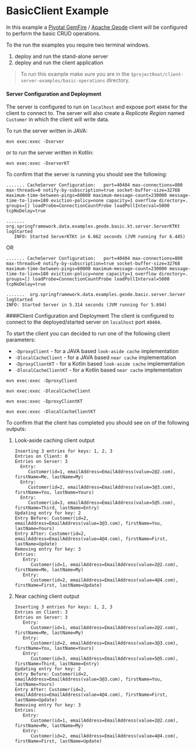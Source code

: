 BasicClient Example
===================

In this example a [Pivotal GemFire](https://pivotal.io/pivotal-gemfire) / [Apache Geode](http://geode.apache.org/) client will be configured to perform the basic CRUD operations.

To the run the examples you require two terminal windows.
1) deploy and run the stand-alone server
2) deploy and run the client application

> To run this example make sure you are in the `$projectRoot/client-server-examples/basic-operations` directory.

#### Server Configuration and Deployment
The server is configured to run on `localhost` and expose port `40404` for the client to connect to.
The server will also create a _Replicate Region_ named `Customer` in which the client will write data.

To run the server written in JAVA: 

```
mvn exec:exec -Dserver
``` 

or to run the server written in Kotlin: 

```
mvn exec:exec -DserverKT
```
 
To confirm that the server is running you should see the following: 

```
....... CacheServer Configuration:   port=40404 max-connections=800 max-threads=0 notify-by-subscription=true socket-buffer-size=32768 maximum-time-between-pings=60000 maximum-message-count=230000 message-time-to-live=180 eviction-policy=none capacity=1 overflow directory=. groups=[] loadProbe=ConnectionCountProbe loadPollInterval=5000 tcpNoDelay=true
   
....... org.springframework.data.examples.geode.basic.kt.server.ServerKTKt logStarted
   INFO: Started ServerKTKt in 6.062 seconds (JVM running for 6.445)
```  
OR 
```
....... CacheServer Configuration:   port=40404 max-connections=800 max-threads=0 notify-by-subscription=true socket-buffer-size=32768 maximum-time-between-pings=60000 maximum-message-count=230000 message-time-to-live=180 eviction-policy=none capacity=1 overflow directory=. groups=[] loadProbe=ConnectionCountProbe loadPollInterval=5000 tcpNoDelay=true

.......  org.springframework.data.examples.geode.basic.server.Server logStarted
INFO: Started Server in 5.314 seconds (JVM running for 5.694)
```
####Client Configuration and Deployment
The client is configured to connect to the deployed/started server on `localhost` port `40404`.

To start the client you can decided to run one of the following client parameters:
* `-DproxyClient` - for a JAVA based `look-aside cache` implementation
* `-DlocalCacheClient` - for a JAVA based `near cache` implementation
* `-DproxyClientKT` - for a Kotlin based `look-aside cache` implementation
* `-DlocalCacheClientKT` - for a Kotlin based `near cache` implementation

```
mvn exec:exec -DproxyClient
```
```
mvn exec:exec -DlocalCacheClient
```
```
mvn exec:exec -DproxyClientKT
```
```
mvn exec:exec -DlocalCacheClientKT
```

To confirm that the client has completed you should see on of the following outputs:
1. Look-aside caching client output
    ```
    Inserting 3 entries for keys: 1, 2, 3
    Entries on Client: 0
    Entries on Server: 3
      Entry: 
         Customer(id=1, emailAddress=EmailAddress(value=2@2.com), firstName=Me, lastName=My)
      Entry: 
         Customer(id=2, emailAddress=EmailAddress(value=3@3.com), firstName=You, lastName=Yours)
      Entry: 
         Customer(id=3, emailAddress=EmailAddress(value=5@5.com), firstName=Third, lastName=Entry)
    Updating entry for key: 2
    Entry Before: Customer(id=2, emailAddress=EmailAddress(value=3@3.com), firstName=You, lastName=Yours)
    Entry After: Customer(id=2, emailAddress=EmailAddress(value=4@4.com), firstName=First, lastName=Update)
    Removing entry for key: 3
    Entries:
       Entry: 
          Customer(id=1, emailAddress=EmailAddress(value=2@2.com), firstName=Me, lastName=My)
       Entry: 
          Customer(id=2, emailAddress=EmailAddress(value=4@4.com), firstName=First, lastName=Update)
    ```
2. Near caching client output
    ```
    Inserting 3 entries for keys: 1, 2, 3
    Entries on Client: 3
    Entries on Server: 3
       Entry: 
          Customer(id=1, emailAddress=EmailAddress(value=2@2.com), firstName=Me, lastName=My)
       Entry: 
          Customer(id=2, emailAddress=EmailAddress(value=3@3.com), firstName=You, lastName=Yours)
       Entry: 
          Customer(id=3, emailAddress=EmailAddress(value=5@5.com), firstName=Third, lastName=Entry)
    Updating entry for key: 2
    Entry Before: Customer(id=2, emailAddress=EmailAddress(value=3@3.com), firstName=You, lastName=Yours)
    Entry After: Customer(id=2, emailAddress=EmailAddress(value=4@4.com), firstName=First, lastName=Update)
    Removing entry for key: 3
    Entries:
       Entry: 
          Customer(id=1, emailAddress=EmailAddress(value=2@2.com), firstName=Me, lastName=My)
       Entry: 
          Customer(id=2, emailAddress=EmailAddress(value=4@4.com), firstName=First, lastName=Update)
    ```